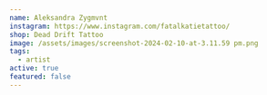 ```yaml
---
name: Aleksandra Zygmvnt
instagram: https://www.instagram.com/fatalkatietattoo/
shop: Dead Drift Tattoo
image: /assets/images/screenshot-2024-02-10-at-3.11.59 pm.png
tags:
  - artist
active: true
featured: false
---
```

